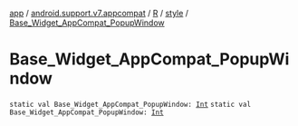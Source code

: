 [app](../../../index.md) / [android.support.v7.appcompat](../../index.md) / [R](../index.md) / [style](index.md) / [Base_Widget_AppCompat_PopupWindow](./-base_-widget_-app-compat_-popup-window.md)

# Base_Widget_AppCompat_PopupWindow

`static val Base_Widget_AppCompat_PopupWindow: `[`Int`](https://kotlinlang.org/api/latest/jvm/stdlib/kotlin/-int/index.html)
`static val Base_Widget_AppCompat_PopupWindow: `[`Int`](https://kotlinlang.org/api/latest/jvm/stdlib/kotlin/-int/index.html)